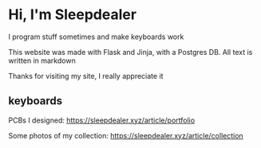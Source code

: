 # Hi, I'm Sleepdealer

I program stuff sometimes and make keyboards work

This website was made with Flask and Jinja, with a Postgres DB. All text is written in markdown

Thanks for visiting my site, I really appreciate it

## keyboards

PCBs I designed: <https://sleepdealer.xyz/article/portfolio>

Some photos of my collection: <https://sleepdealer.xyz/article/collection>